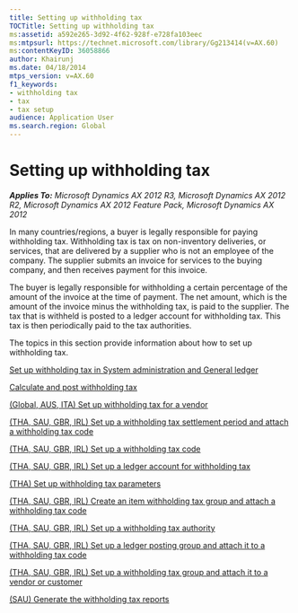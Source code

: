 ```yaml
---
title: Setting up withholding tax
TOCTitle: Setting up withholding tax
ms:assetid: a592e265-3d92-4f62-928f-e728fa103eec
ms:mtpsurl: https://technet.microsoft.com/library/Gg213414(v=AX.60)
ms:contentKeyID: 36058866
author: Khairunj
ms.date: 04/18/2014
mtps_version: v=AX.60
f1_keywords:
- withholding tax
- tax
- tax setup
audience: Application User
ms.search.region: Global
---
```


# Setting up withholding tax 


_**Applies To:** Microsoft Dynamics AX 2012 R3, Microsoft Dynamics AX 2012 R2, Microsoft Dynamics AX 2012 Feature Pack, Microsoft Dynamics AX 2012_

In many countries/regions, a buyer is legally responsible for paying withholding tax. Withholding tax is tax on non-inventory deliveries, or services, that are delivered by a supplier who is not an employee of the company. The supplier submits an invoice for services to the buying company, and then receives payment for this invoice.

The buyer is legally responsible for withholding a certain percentage of the amount of the invoice at the time of payment. The net amount, which is the amount of the invoice minus the withholding tax, is paid to the supplier. The tax that is withheld is posted to a ledger account for withholding tax. This tax is then periodically paid to the tax authorities.

The topics in this section provide information about how to set up withholding tax.

[Set up withholding tax in System administration and General ledger](set-up-withholding-tax-in-system-administration-and-general-ledger.md)

[Calculate and post withholding tax](calculate-and-post-withholding-tax.md)

[(Global, AUS, ITA) Set up withholding tax for a vendor](global-aus-ita-set-up-withholding-tax-for-a-vendor.md)

[(THA, SAU, GBR, IRL) Set up a withholding tax settlement period and attach a withholding tax code](tha-sau-gbr-irl-set-up-a-withholding-tax-settlement-period-and-attach-a-withholding-tax-code.md)

[(THA, SAU, GBR, IRL) Set up a withholding tax code](tha-sau-gbr-irl-set-up-a-withholding-tax-code.md)

[(THA, SAU, GBR, IRL) Set up a ledger account for withholding tax](tha-sau-gbr-irl-set-up-a-ledger-account-for-withholding-tax.md)

[(THA) Set up withholding tax parameters](tha-set-up-withholding-tax-parameters.md)

[(THA, SAU, GBR, IRL) Create an item withholding tax group and attach a withholding tax code](tha-sau-gbr-irl-create-an-item-withholding-tax-group-and-attach-a-withholding-tax-code.md)

[(THA, SAU, GBR, IRL) Set up a withholding tax authority](tha-sau-gbr-irl-set-up-a-withholding-tax-authority.md)

[(THA, SAU, GBR, IRL) Set up a ledger posting group and attach it to a withholding tax code](tha-sau-gbr-irl-set-up-a-ledger-posting-group-and-attach-it-to-a-withholding-tax-code.md)

[(THA, SAU, GBR, IRL) Set up a withholding tax group and attach it to a vendor or customer](tha-sau-gbr-irl-set-up-a-withholding-tax-group-and-attach-it-to-a-vendor-or-customer.md)

[(SAU) Generate the withholding tax reports](sau-generate-the-withholding-tax-reports.md)

  


